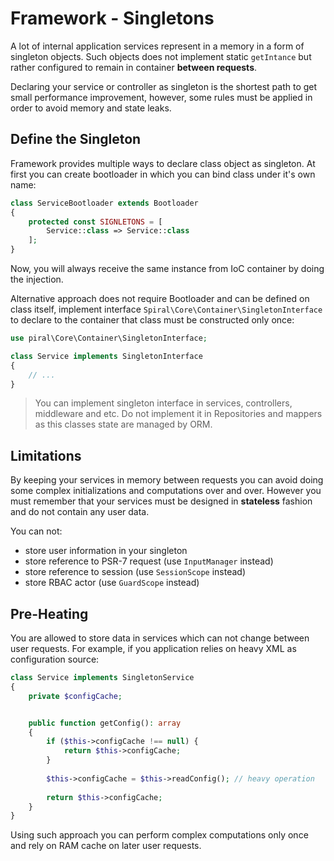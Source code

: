 # Framework - Singletons
A lot of internal application services represent in a memory in a form of singleton objects. Such objects does not
implement static `getIntance` but rather configured to remain in container **between requests**.

Declaring your service or controller as singleton is the shortest path to get small performance improvement, however,
some rules must be applied in order to avoid memory and state leaks.

## Define the Singleton
Framework provides multiple ways to declare class object as singleton. At first you can create bootloader in which
you can bind class under it's own name:

```php
class ServiceBootloader extends Bootloader
{
    protected const SIGNLETONS = [
        Service::class => Service::class
    ];
}
```

Now, you will always receive the same instance from IoC container by doing the injection.

Alternative approach does not require Bootloader and can be defined on class itself, implement interface `Spiral\Core\Container\SingletonInterface`
to declare to the container that class must be constructed only once:

```php
use piral\Core\Container\SingletonInterface;

class Service implements SingletonInterface
{
    // ...
}
``` 

> You can implement singleton interface in services, controllers, middleware and etc. Do not implement it in Repositories
and mappers as this classes state are managed by ORM.

## Limitations
By keeping your services in memory between requests you can avoid doing some complex initializations and computations
over and over. However you must remember that your services must be designed in **stateless** fashion and do not contain
any user data.

You can not:
- store user information in your singleton
- store reference to PSR-7 request (use `InputManager` instead)
- store reference to session (use `SessionScope` instead)
- store RBAC actor (use `GuardScope` instead) 

## Pre-Heating
You are allowed to store data in services which can not change between user requests. For example, if you application
relies on heavy XML as configuration source:


```php
class Service implements SingletonService 
{
    private $configCache;


    public function getConfig(): array
    {
        if ($this->configCache !== null) {
            return $this->configCache;
        }
    
        $this->configCache = $this->readConfig(); // heavy operation
    
        return $this->configCache;
    }
}   
```

Using such approach you can perform complex computations only once and rely on RAM cache on later user requests.



```